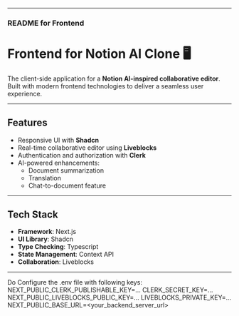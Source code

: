 
---

### **README for Frontend**
# Frontend for Notion AI Clone 🖥️

The client-side application for a **Notion AI-inspired collaborative editor**. Built with modern frontend technologies to deliver a seamless user experience.

---

## **Features**
- Responsive UI with **Shadcn**
- Real-time collaborative editor using **Liveblocks**
- Authentication and authorization with **Clerk**
- AI-powered enhancements:
  - Document summarization
  - Translation
  - Chat-to-document feature

---

## **Tech Stack**
- **Framework**: Next.js
- **UI Library**: Shadcn
- **Type Checking**: Typescript
- **State Management**: Context API
- **Collaboration**: Liveblocks

---

Do Configure the .env file with following keys:
NEXT_PUBLIC_CLERK_PUBLISHABLE_KEY=...
CLERK_SECRET_KEY=...
NEXT_PUBLIC_LIVEBLOCKS_PUBLIC_KEY=...
LIVEBLOCKS_PRIVATE_KEY=...
NEXT_PUBLIC_BASE_URL=<your_backend_server_url>
